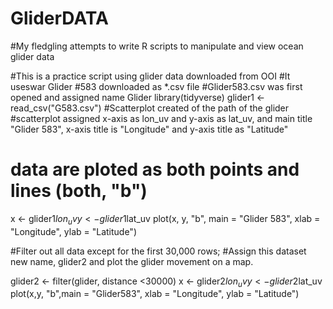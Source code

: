 # GliderDATA
#My fledgling attempts to write R scripts to manipulate and view ocean glider data

#This is a practice script using glider data downloaded from OOI
#It useswar Glider #583 downloaded as *.csv file
#Glider583.csv was first opened and assigned name Glider
library(tidyverse)
glider1 <- read_csv("G583.csv")
#Scatterplot created of the path of the glider
#scatterplot assigned x-axis as lon_uv and y-axis as lat_uv, and main title "Glider 583", x-axis title is "Longitude" and y-axis title as "Latitude"
# data are ploted as both points and lines (both, "b")
x <- glider1$lon_uv
y <- glider1$lat_uv
plot(x, y, "b", main = "Glider 583", xlab = "Longitude", ylab = "Latitude")

#Filter out all data except for the first 30,000 rows;
#Assign this dataset new name, glider2 and plot the glider movement on a map.

glider2 <- filter(glider, distance <30000)
x <- glider2$lon_uv
y <- glider2$lat_uv
plot(x,y, "b",main = "Glider583", xlab = "Longitude", ylab = "Latitude")
